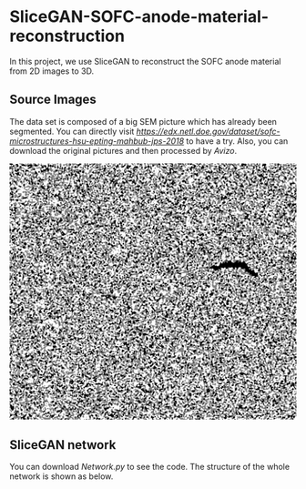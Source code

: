 # SliceGAN-SOFC-anode-material-reconstruction
In this project, we use SliceGAN to reconstruct the SOFC anode material from 2D images to 3D.
## Source Images
The data set is composed of a big SEM picture which has already been segmented. You can directly visit *https://edx.netl.doe.gov/dataset/sofc-microstructures-hsu-epting-mahbub-jps-2018* to have a try. Also, you can download the original pictures and then processed by *Avizo*.

![image](anode_segmented_tiff_z050.png)
## SliceGAN network
You can download *Network.py* to see the code. The structure of the whole network is shown as below.

